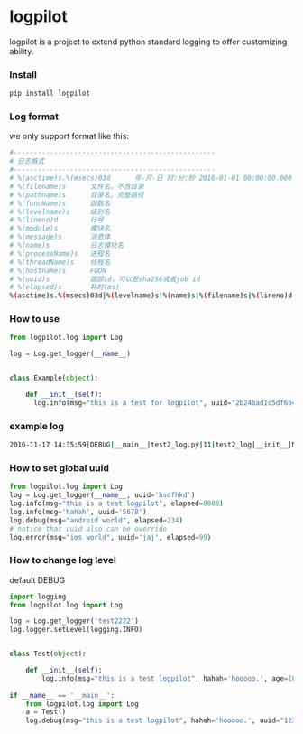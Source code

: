 # logpilot
logpilot is a project to extend python standard logging to offer customizing ability.

### Install
```bash
pip install logpilot
```

### Log format  

we only support format like this:  
```bash
#--------------------------------------------------
# 日志格式
#--------------------------------------------------
# %(asctime)s.%(msecs)03d      年-月-日 时:分:秒 2016-01-01 00:00:00.000
# %(filename)s      文件名，不含目录
# %(pathname)s      目录名，完整路径
# %(funcName)s      函数名
# %(levelname)s     级别名
# %(lineno)d        行号
# %(module)s        模块名
# %(message)s       消息体
# %(name)s          日志模块名
# %(processName)s   进程名
# %(threadName)s    线程名
# %(hostname)s      FQDN
# %(uuid)s          跟踪id，可以是sha256或者job id
# %(elapsed)s       耗时(ms)
%(asctime)s.%(msecs)03d|%(levelname)s|%(name)s|%(filename)s|%(lineno)d|%(module)s|%(funcName)s|%(processName)s|%(threadName)s|%(message)s|%(hostname)s|%(uuid)s|%(elapsed)s
```

### How to use  
```python
from logpilot.log import Log

log = Log.get_logger(__name__)


class Example(object):

    def __init__(self):
      log.info(msg="this is a test for logpilot", uuid="2b24bad1c5df6b4551768fe09ae877b893fc35505847e80f119c395bca27", elapsed=256)
```

### example log
```bash
2016-11-17 14:35:59|DEBUG|__main__|test2_log.py|11|test2_log|__init__|MainProcess|MainThread|this is a test for logpilot|localhost|2b24bad1c5df6b4551768fe09ae877b893fc35505847e80f119c395bca27|256
```

### How to set global uuid

```python
from logpilot.log import Log
log = Log.get_logger(__name__, uuid='hsdfhkd')
log.info(msg="this is a test logpilot", elapsed=8888)
log.info(msg='hahah', uuid='5678')
log.debug(msg="android world", elapsed=234)
# notice that uuid also can be override
log.error(msg="ios world", uuid='jaj', elapsed=99)
```


### How to change log level
  
default DEBUG

```python  
import logging
from logpilot.log import Log

log = Log.get_logger('test2222')
log.logger.setLevel(logging.INFO)


class Test(object):

    def __init__(self):
        log.info(msg="this is a test logpilot", hahah='hooooo.', age=10000, fake_key='not valid')
        
if __name__ == '__main__':
    from logpilot.log import Log
    a = Test()
    log.debug(msg="this is a test logpilot", hahah='hooooo.', uuid="1234567890")
```  
